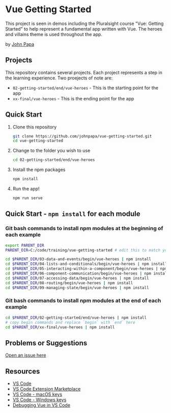 # Vue Getting Started

This project is seen in demos including the Pluralsight course "Vue: Getting Started" to help represent a fundamental app written with Vue. The heroes and villains theme is used throughout the app.

by [John Papa](http://twitter.com/john_papa)

## Projects

This repository contains several projects. Each project represents a step in the learning experience. Two proejects of note are:

- `02-getting-started/end/vue-heroes` - This is the starting point for the app
- `xx-final/vue-heroes` - This is the ending point for the app


## Quick Start

1. Clone this repository

   ```bash
   git clone https://github.com/johnpapa/vue-getting-started.git
   cd vue-getting-started
   ```

1. Change to the folder you wish to use

   ```bash
   cd 02-getting-started/end/vue-heroes
   ```

1. Install the npm packages

   ```bash
   npm install
   ```

1. Run the app!

   ```bash
   npm run serve
   ```

## Quick Start - `npm install` for each module

### Git bash commands to install npm modules at the beginning of each example

```bash
export PARENT_DIR
PARENT_DIR=C:/code/training/vue-getting-started # edit this to match your local git directory

cd $PARENT_DIR/03-data-and-events/begin/vue-heroes | npm install
cd $PARENT_DIR/04-lists-and-conditionals/begin/vue-heroes | npm install
cd $PARENT_DIR/05-interacting-within-a-component/begin/vue-heroes | npm install
cd $PARENT_DIR/06-component-communication/begin/vue-heroes | npm install
cd $PARENT_DIR/07-accessing-data/begin/vue-heroes | npm install
cd $PARENT_DIR/08-routing/begin/vue-heroes | npm install
cd $PARENT_DIR/09-managing-state/begin/vue-heroes | npm install
```

### Git bash commands to install npm modules at the end of each example

```bash
cd $PARENT_DIR/02-getting-started/end/vue-heroes | npm install
# copy begin commands and replace `begin` with `end` here 
cd $PARENT_DIR/xx-final/vue-heroes | npm install
```

## Problems or Suggestions

[Open an issue here](/issues)

## Resources

- [VS Code](https://code.visualstudio.com?wt.mc_id=vuegettingstarted-github-jopapa)
- [VS Code Extension Marketplace](https://marketplace.visualstudio.com/vscode?wt.mc_id=vuegettingstarted-github-jopapa)
- [VS Code - macOS keys](https://code.visualstudio.com/shortcuts/keyboard-shortcuts-macos.pdf?WT.mc_id=vuegettingstarted-github-jopapa)
- [VS Code - Windows keys](https://code.visualstudio.com/shortcuts/keyboard-shortcuts-windows.pdf?WT.mc_id=vuegettingstarted-github-jopapa)
- [Debugging Vue in VS Code](https://code.visualstudio.com/docs/nodejs/vuejs-tutorial?wt.mc_id=vuegettingstarted-github-jopapa)

